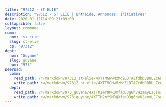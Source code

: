 ```yaml
---
title: "97312 - ST ELIE"
description: "97312 - ST ELIE | Entraide, Annonces, Initiatives"
date: 2020-01-11T14:09:21+09:00
collapsible: false
layout: commune
comm:
  nom: "ST ELIE"
  slug: st-elie
  cp: "97312"
dept:
  nom: "Guyane"
  slug: guyane
  num: "973"
peerpad:
  comm:
    read_path: /r/markdown/97312_st-elie/4XTTMGNwMzMdZLDTAZfdbDBBULZc6Ppv2Ajh2MK1d1BZ8W2xc
    write_path: /w/markdown/97312_st-elie/4XTTMGNwMzMdZLDTAZfdbDBBULZc6Ppv2Ajh2MK1d1BZ8W2xc-K3TgUnhFVPGTC8gouMjR3KE8PJSUaqRS5EF7ugexaPcoQXTrsurQksi3aTnScRc2tD96M33wAABi31wf1Hi1kGZPV1DCWLWJTqXC25p4wrCfynrRfABAw5MEZwJX5cWLWNzp5cng
  dept:
    read_path: /r/markdown/973_guyane/4XTTM2mY9MRQXfadD3g6hvH2amyLJCsoinYGcPs3moq9GpTwc
    write_path: /w/markdown/973_guyane/4XTTM2mY9MRQXfadD3g6hvH2amyLJCsoinYGcPs3moq9GpTwc-K3TgTgNFrGYQL7RzdiUs2G5kz5wznH8a7V3hvZcSXNRKvSbg2tsbecC3Je5R7hpbbDk7dogAkEsJV5SFg7UEJUHx8Fogpcmn5vubMjKA1FgiKo3tE8H7NRgUs3M6tfhzyxkWCUs8
---
```


